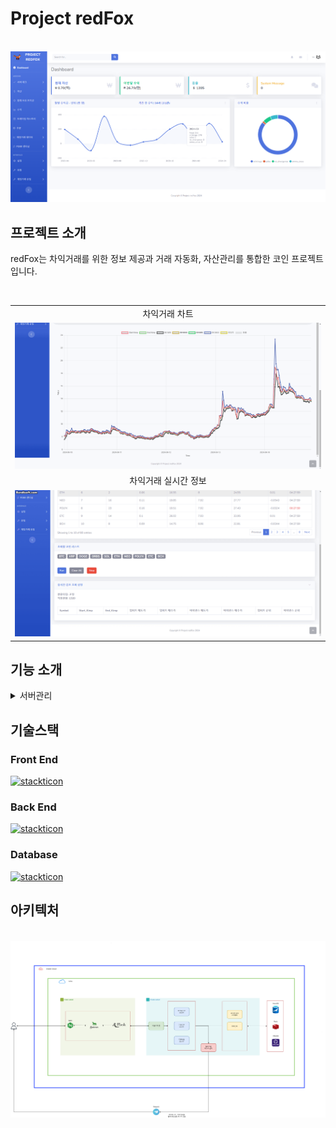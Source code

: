 # Project redFox

<p align="center">
  <br>
  <img src="./images/redfox/main.png">
  <br>
</p>

## 프로젝트 소개
redFox는 차익거래를 위한 정보 제공과 거래 자동화, 자산관리를 통합한 코인 프로젝트입니다.

<br>

<table>
    <tr>
        <td align="center">차익거래 차트</td>
    </tr>
    <tr>
        <td align="center">
            <a href="https://cointalk.wachsenhaus.com/"><img  width="640px" src="./images/redfox/data/kimp_chart.gif" /></a>
        </td>
    </tr>
    <tr>
        <td align="center">차익거래 실시간 정보</td>
    </tr>
    <tr>
        <td align="center">
            <a href="https://cointalk.wachsenhaus.com/chat"><img  width="640px" src="./images/redfox/data/real_time_kimp.gif" /></a>
        </td>
    </tr>
</table>

## 기능 소개

<details>
  <summary>서버관리</summary>
  <div>
  <img width="60%" src="./images/redfox/server/check_server.png">
  <img width="60%" src="./images/redfox/server/check_server.png">
  <img width="60%" src="./images/redfox/server/check_server.png">
</div>
</details>

## 기술스택

### Front End

[![stackticon](https://firebasestorage.googleapis.com/v0/b/stackticon-81399.appspot.com/o/images%2F1702996141619?alt=media&token=50ae1c1b-6699-45c2-8e33-21f83f4f38b1)](https://github.com/msdio/stackticon)


### Back End
[![stackticon](https://firebasestorage.googleapis.com/v0/b/stackticon-81399.appspot.com/o/images%2F1702742562544?alt=media&token=cdbb9730-1908-4748-888e-d8c183f6cfb2)](https://github.com/msdio/stackticon)


### Database

[![stackticon](https://firebasestorage.googleapis.com/v0/b/stackticon-81399.appspot.com/o/images%2F1702739427083?alt=media&token=da5298c4-4169-4f5e-ba7d-416e49248962)](https://github.com/msdio/stackticon)


## 아키텍처
<p align="center">
  <br>
  <img src="./images/common/architecture.png">
  <br>
</p>

